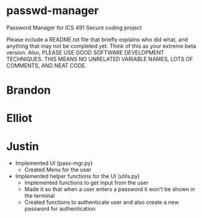 # passwd-manager
Password Manager for ICS 491 Secure coding project


Please include a README.txt file that briefly explains who did what, and anything that may not be completed yet. 
Think of this as your extreme beta version. Also, PLEASE USE GOOD SOFTWARE DEVELOPMENT TECHNIQUES. 
THIS MEANS NO UNRELATED VARIABLE NAMES, LOTS OF COMMENTS, AND NEAT CODE.

# Brandon

# Elliot

# Justin 
* Implemented UI (pass-mgr.py)
    * Created Menu for the user
* Implemented helper functions for the UI (utils.py)
    * Implemented functions to get input from the user
    * Made it so that when a user enters a password it won't be shown in the terminal
    * Created functions to authenticate user and also create a new password for authentication